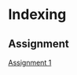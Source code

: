 # Indexing
## Assignment

[Assignment 1](https://github.com/Rabitachhantyal/EAD/tree/main/Assignment/Assignment1)